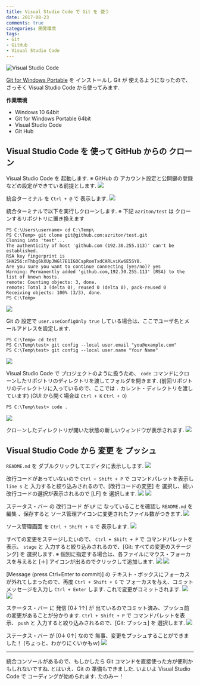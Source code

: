 ```yaml
---
title: Visual Studio Code で Git を 使う
date: 2017-08-23
comments: true
categories: 開発環境
tags:
- Git
- GitHub
- Visual Studio Code
---
```


![](/assets/vscode/visual-studio-code.png "Visual Studio Code")

[Git for Windows Portable](/2017/08/21/PortableGit-for-Windowsのインストール/) を インストールし Git が 使えるようになったので、さっそく Visual Studio Code から使ってみます.

**作業環境**
- Windows 10 64bit
- Git for Windows Portable 64bit
- Visual Studio Code
- Git Hub


## Visual Studio Code を 使って GitHub からの クローン
Visual Studio Code を 起動します.
※ GitHub の アカウント設定と公開鍵の登録などの設定ができている前提とします.
![](/assets/vscode/git/01.png)

統合ターミナル を `Ctrl + @` で 表示します.
![](/assets/vscode/git/02.png)

統合ターミナルで以下を実行しクローンします.
※ 下記 `azriton/test` は クローンするリポジトリに置き換えます
```console
PS C:\Users\username> cd C:\Temp\
PS C:\Temp> git clone git@github.com:azriton/test.git
Cloning into 'test'...
The authenticity of host 'github.com (192.30.255.113)' can't be established.
RSA key fingerprint is SHA256:nThbg6kXUpJWGl7E1IGOCspRomTxdCARLviKw6E5SY8.
Are you sure you want to continue connecting (yes/no)? yes
Warning: Permanently added 'github.com,192.30.255.113' (RSA) to the list of known hosts.
remote: Counting objects: 3, done.
remote: Total 3 (delta 0), reused 0 (delta 0), pack-reused 0
Receiving objects: 100% (3/3), done.
PS C:\Temp>
```
![](/assets/vscode/git/03.png)

Git の 設定で `user.useConfigOnly true` している場合は、ここでユーザ名とメールアドレスを設定します.
```console
PS C:\Temp> cd test
PS C:\Temp\test> git config --local user.email "you@example.com"
PS C:\Temp\test> git config --local user.name "Your Name"
```
![](/assets/vscode/git/04.png)

Visual Studio Code で プロジェクトのように扱うため、 `code` コマンドにクローンしたリポジトリのディレクトリを渡してフォルダを開きます. (前回リポジトリのディレクトリに入っているので、ここでは `.` カレント・ディレクトリを渡しています)
(GUI から開く場合は `Ctrl + K` `Ctrl + O`)
```console
PS C:\Temp\test> code .
```
![](/assets/vscode/git/05.png)

クローンしたディレクトリが開いた状態の新しいウィンドウが表示されます.
![](/assets/vscode/git/06.png)


## Visual Studio Code から 変更 を プッシュ
`README.md` を ダブルクリックしてエディタに表示しします.
![](/assets/vscode/git/07.png)

改行コードがあっていないので `Ctrl + Shift + P` で コマンドパレットを表示し `line s` と 入力すると絞り込みされるので、[改行コードの変更] を 選択し、続い改行コードの選択が表示されるので [LF] を 選択します.
![](/assets/vscode/git/08.png)
![](/assets/vscode/git/09.png)

ステータス・バー の 改行コード が `LF` に なっていることを確認し `README.md` を 編集
、保存すると ソース管理アイコンに変更されたファイル数がつきます.
![](/assets/vscode/git/10.png)

ソース管理画面 を `Ctrl + Shift + G` で 表示します.
![](/assets/vscode/git/11.png)

すべての変更をステージしたいので、 `Ctrl + Shift + P` で コマンドパレットを表示、 `stage` と 入力すると絞り込みされるので、[Git: すべての変更のステージング] を 選択します.
※ 個別に指定する場合は、各ファイルにマウス・フォーカスを与えると [＋] アイコンが出るのでクリックして追加します.
![](/assets/vscode/git/12.png)
![](/assets/vscode/git/13.png)

[Message (press Ctrl+Enter to commit)] の テキスト・ボックスにフォーカスが外れてしまったので、再度 `Ctrl + Shift + G` で フォーカスを与え、コミットメッセージを入力し `Ctrl + Enter` します. これで変更がコミットされます.
![](/assets/vscode/git/14.png)
![](/assets/vscode/git/15.png)

ステータス・バー に 発信 [0↓ 1↑] が 出ているのでコミット済み、プッシュ前の変更があることが分かります.
`Ctrl + Shift + P` で コマンドパレットを表示、 `push` と 入力すると絞り込みされるので、[Git: プッシュ] を 選択します.
![](/assets/vscode/git/16.png)

ステータス・バー が [0↓ 0↑] なので 無事、変更をプッシュすることができました！ (ちょっと、わかりにくいかもｗ)
![](/assets/vscode/git/17.png)



- - - -
統合コンソールがあるので、もしかしたら Git コマンドを直接使った方が便利かもしれないですね.
とはいえ、Git の 準備もできました. いよいよ Visual Studio Code で コーディングが始められます. たのみー！
